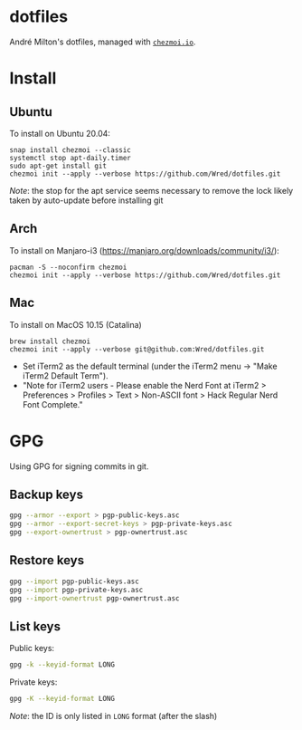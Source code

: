 # dotfiles
André Milton's dotfiles, managed with [`chezmoi.io`](https://chezmoi.io/).

# Install

## Ubuntu
To install on Ubuntu 20.04:

```
snap install chezmoi --classic
systemctl stop apt-daily.timer
sudo apt-get install git
chezmoi init --apply --verbose https://github.com/Wred/dotfiles.git
```

*Note*: the stop for the apt service seems necessary to remove the lock likely taken by auto-update before installing git

## Arch
To install on Manjaro-i3 (https://manjaro.org/downloads/community/i3/):

```
pacman -S --noconfirm chezmoi
chezmoi init --apply --verbose https://github.com/Wred/dotfiles.git
```

## Mac
To install on MacOS 10.15 (Catalina)

```
brew install chezmoi
chezmoi init --apply --verbose git@github.com:Wred/dotfiles.git
```

- Set iTerm2 as the default terminal (under the iTerm2 menu -> "Make iTerm2 Default Term").
- "Note for iTerm2 users - Please enable the Nerd Font at iTerm2 > Preferences > Profiles > Text > Non-ASCII font > Hack Regular Nerd Font Complete."

# GPG

Using GPG for signing commits in git.

## Backup keys

```sh
gpg --armor --export > pgp-public-keys.asc
gpg --armor --export-secret-keys > pgp-private-keys.asc
gpg --export-ownertrust > pgp-ownertrust.asc
```

## Restore keys

```sh
gpg --import pgp-public-keys.asc
gpg --import pgp-private-keys.asc
gpg --import-ownertrust pgp-ownertrust.asc
```

## List keys

Public keys:
```sh
gpg -k --keyid-format LONG
```

Private keys:
```sh
gpg -K --keyid-format LONG
```

*Note*: the ID is only listed in `LONG` format (after the slash)

